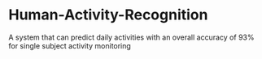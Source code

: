# Human-Activity-Recognition
A system that can predict daily activities with an overall accuracy of 93% for single subject activity monitoring 
